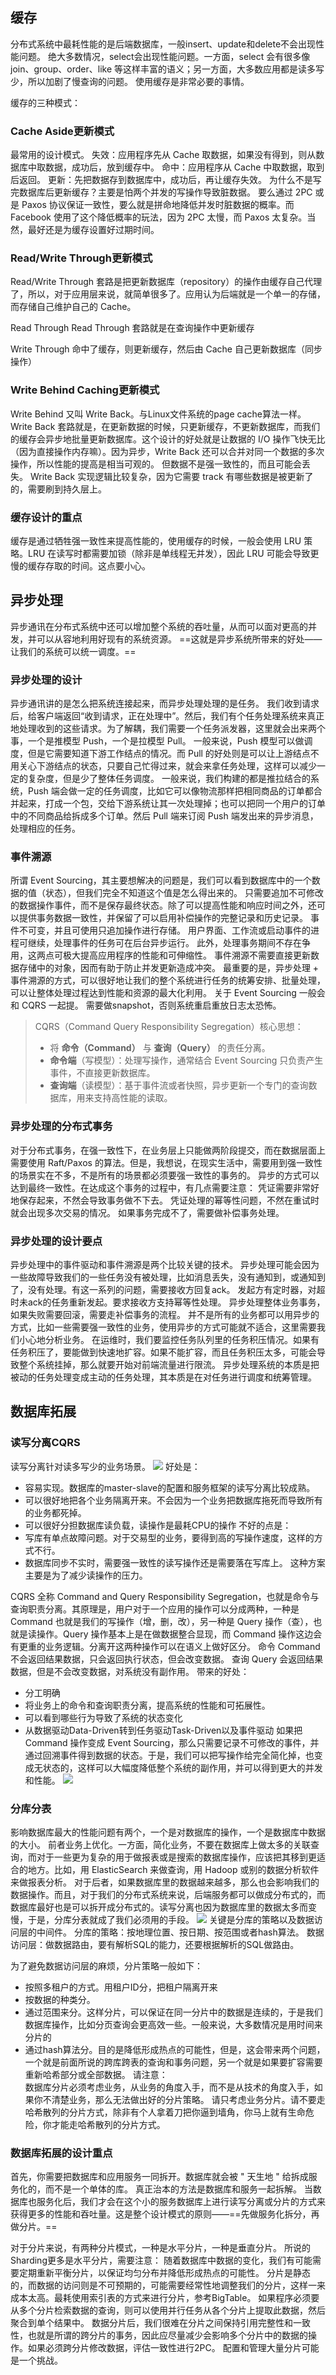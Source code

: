 ## 缓存
分布式系统中最耗性能的是后端数据库，一般insert、update和delete不会出现性能问题。
绝大多数情况，select会出现性能问题。一方面，select 会有很多像 join、group、order、like 等这样丰富的语义；另一方面，大多数应用都是读多写少，所以加剧了慢查询的问题。
使用缓存是非常必要的事情。

缓存的三种模式：

### Cache Aside更新模式
最常用的设计模式。
	失效：应用程序先从 Cache 取数据，如果没有得到，则从数据库中取数据，成功后，放到缓存中。
	命中：应用程序从 Cache 中取数据，取到后返回。
	更新：先把数据存到数据库中，成功后，再让缓存失效。
为什么不是写完数据库后更新缓存？主要是怕两个并发的写操作导致脏数据。
要么通过 2PC 或是 Paxos 协议保证一致性，要么就是拼命地降低并发时脏数据的概率。而 Facebook 使用了这个降低概率的玩法，因为 2PC 太慢，而 Paxos 太复杂。当然，最好还是为缓存设置好过期时间。

### Read/Write Through更新模式
Read/Write Through 套路是把更新数据库（repository）的操作由缓存自己代理了，所以，对于应用层来说，就简单很多了。应用认为后端就是一个单一的存储，而存储自己维护自己的 Cache。

Read Through
Read Through 套路就是在查询操作中更新缓存

Write Through
命中了缓存，则更新缓存，然后由 Cache 自己更新数据库（同步操作）

### Write Behind Caching更新模式
Write Behind 又叫 Write Back。与Linux文件系统的page cache算法一样。
Write Back 套路就是，在更新数据的时候，只更新缓存，不更新数据库，而我们的缓存会异步地批量更新数据库。这个设计的好处就是让数据的 I/O 操作飞快无比（因为直接操作内存嘛）。因为异步，Write Back 还可以合并对同一个数据的多次操作，所以性能的提高是相当可观的。
但数据不是强一致性的，而且可能会丢失。
Write Back 实现逻辑比较复杂，因为它需要 track 有哪些数据是被更新了的，需要刷到持久层上。

### 缓存设计的重点
缓存是通过牺牲强一致性来提高性能的，使用缓存的时候，一般会使用 LRU 策略。LRU 在读写时都需要加锁（除非是单线程无并发），因此 LRU 可能会导致更慢的缓存存取的时间。这点要小心。

## 异步处理
异步通讯在分布式系统中还可以增加整个系统的吞吐量，从而可以面对更高的并发，并可以从容地利用好现有的系统资源。
==这就是异步系统所带来的好处——让我们的系统可以统一调度。==

### 异步处理的设计
异步通讯讲的是怎么把系统连接起来，而异步处理处理的是任务。
我们收到请求后，给客户端返回“收到请求，正在处理中”。然后，我们有个任务处理系统来真正地处理收到的这些请求。为了解耦，我们需要一个任务派发器，这里就会出来两个事，一个是推模型 Push，一个是拉模型 Pull。
一般来说，Push 模型可以做调度，但是它需要知道下游工作结点的情况。而 Pull 的好处则是可以让上游结点不用关心下游结点的状态，只要自己忙得过来，就会来拿任务处理，这样可以减少一定的复杂度，但是少了整体任务调度。
一般来说，我们构建的都是推拉结合的系统，Push 端会做一定的任务调度，比如它可以像物流那样把相同商品的订单都合并起来，打成一个包，交给下游系统让其一次处理掉；也可以把同一个用户的订单中的不同商品给拆成多个订单。然后 Pull 端来订阅 Push 端发出来的异步消息，处理相应的任务。

### 事件溯源
所谓 Event Sourcing，其主要想解决的问题是，我们可以看到数据库中的一个数据的值（状态），但我们完全不知道这个值是怎么得出来的。
只需要追加不可修改的数据操作事件，而不是保存最终状态。除了可以提高性能和响应时间之外，还可以提供事务数据一致性，并保留了可以启用补偿操作的完整记录和历史记录。
事件不可变，并且可使用只追加操作进行存储。 用户界面、工作流或启动事件的进程可继续，处理事件的任务可在后台异步运行。 此外，处理事务期间不存在争用，这两点可极大提高应用程序的性能和可伸缩性。
事件溯源不需要直接更新数据存储中的对象，因而有助于防止并发更新造成冲突。
最重要的是，异步处理 + 事件溯源的方式，可以很好地让我们的整个系统进行任务的统筹安排、批量处理，可以让整体处理过程达到性能和资源的最大化利用。
关于 Event Sourcing 一般会和 CQRS 一起提。
需要做snapshot，否则系统重启重放日志太恐怖。

> CQRS（Command Query Responsibility Segregation）核心思想：
> - 将 **命令（Command）** 与 **查询（Query）** 的责任分离。
> - **命令端**（写模型）：处理写操作，通常结合 Event Sourcing 只负责产生事件，不直接更新数据库。
> - **查询端**（读模型）：基于事件流或者快照，异步更新一个专门的查询数据库，用来支持高性能的读取。

### 异步处理的分布式事务
对于分布式事务，在强一致性下，在业务层上只能做两阶段提交，而在数据层面上需要使用 Raft/Paxos 的算法。但是，我想说，在现实生活中，需要用到强一致性的场景实在不多，不是所有的场景都必须要强一致性的事务的。
异步的方式可以达到最终一致性。在达成这个事务的过程中，有几点需要注意：
	凭证需要非常好地保存起来，不然会导致事务做不下去。
	凭证处理的幂等性问题，不然在重试时就会出现多次交易的情况。
	如果事务完成不了，需要做补偿事务处理。

### 异步处理的设计要点
异步处理中的事件驱动和事件溯源是两个比较关键的技术。
异步处理可能会因为一些故障导致我们的一些任务没有被处理，比如消息丢失，没有通知到，或通知到了，没有处理。有这一系列的问题，需要接收方回复ack。
发起方有定时器，对超时未ack的任务重新发起。要求接收方支持幂等性处理。
异步处理整体业务事务，如果失败需要回滚，需要走补偿事务的流程。
并不是所有的业务都可以用异步的方式，比如一些需要强一致性的业务，使用异步的方式可能就不适合，这里需要我们小心地分析业务。
在运维时，我们要监控任务队列里的任务积压情况。如果有任务积压了，要能做到快速地扩容。如果不能扩容，而且任务积压太多，可能会导致整个系统挂掉，那么就要开始对前端流量进行限流。
异步处理系统的本质是把被动的任务处理变成主动的任务处理，其本质是在对任务进行调度和统筹管理。

## 数据库拓展
### 读写分离CQRS
读写分离针对读多写少的业务场景。
![](%E5%B7%A6%E8%80%B3%E5%90%AC%E9%A3%8E/attachments/5fdfe22023bfc609a3e13596f7cd4cda_MD5.jpeg)
好处是：
- 容易实现。数据库的master-slave的配置和服务框架的读写分离比较成熟。
- 可以很好地把各个业务隔离开来。不会因为一个业务把数据库拖死而导致所有的业务都死掉。
- 可以很好分担数据库读负载，读操作是最耗CPU的操作
不好的点是：
- 写库有单点故障问题。对于交易型的业务，要得到高的写操作速度，这样的方式不行。
- 数据库同步不实时，需要强一致性的读写操作还是需要落在写库上。
这种方案主要是为了减少读操作的压力。

CQRS 全称 Command and Query Responsibility Segregation，也就是命令与查询职责分离。其原理是，用户对于一个应用的操作可以分成两种，一种是 Command 也就是我们的写操作（增，删，改），另一种是 Query 操作（查），也就是读操作。Query 操作基本上是在做数据整合显现，而 Command 操作这边会有更重的业务逻辑。分离开这两种操作可以在语义上做好区分。
	命令 Command 不会返回结果数据，只会返回执行状态，但会改变数据。
	查询 Query 会返回结果数据，但是不会改变数据，对系统没有副作用。
带来的好处：
- 分工明确
- 将业务上的命令和查询职责分离，提高系统的性能和可拓展性。
- 可以看到哪些行为导致了系统的状态变化
- 从数据驱动Data-Driven转到任务驱动Task-Driven以及事件驱动
如果把 Command 操作变成 Event Sourcing，那么只需要记录不可修改的事件，并通过回溯事件得到数据的状态。于是，我们可以把写操作给完全简化掉，也变成无状态的，这样可以大幅度降低整个系统的副作用，并可以得到更大的并发和性能。
![](%E5%B7%A6%E8%80%B3%E5%90%AC%E9%A3%8E/attachments/10692d453f02ee35a6f2fa238a1ae027_MD5.jpeg)

### 分库分表
影响数据库最大的性能问题有两个，一个是对数据库的操作，一个是数据库中数据的大小。
前者业务上优化。一方面，简化业务，不要在数据库上做太多的关联查询，而对于一些更为复杂的用于做报表或是搜索的数据库操作，应该把其移到更适合的地方。比如，用 ElasticSearch 来做查询，用 Hadoop 或别的数据分析软件来做报表分析。
对于后者，如果数据库里的数据越来越多，那么也会影响我们的数据操作。而且，对于我们的分布式系统来说，后端服务都可以做成分布式的，而数据库最好也是可以拆开成分布式的。读写分离也因为数据库里的数据太多而变慢，于是，分库分表就成了我们必须用的手段。
![](%E5%B7%A6%E8%80%B3%E5%90%AC%E9%A3%8E/attachments/0aee9d08673be747643d6ced58861a92_MD5.jpeg)
关键是分库的策略以及数据访问层的中间件。
分库的策略：按地理位置、按日期、按范围或者hash算法。
数据访问层：做数据路由，要有解析SQL的能力，还要根据解析的SQL做路由。

为了避免数据访问层的麻烦，分片策略一般如下：
- 按照多租户的方式。用租户ID分，把租户隔离开来
- 按数据的种类分。
- 通过范围来分。这样分片，可以保证在同一分片中的数据是连续的，于是我们数据库操作，比如分页查询会更高效一些。一般来说，大多数情况是用时间来分片的
- 通过hash算法分。目的是降低形成热点的可能性，但是，这会带来两个问题，一个就是前面所说的跨库跨表的查询和事务问题，另一个就是如果要扩容需要重新哈希部分或全部数据。
请注意：  
	数据库分片必须考虑业务，从业务的角度入手，而不是从技术的角度入手，如果你不清楚业务，那么无法做出好的分片策略。
	请只考虑业务分片。请不要走哈希散列的分片方式，除非有个人拿着刀把你逼到墙角，你马上就有生命危险，你才能走哈希散列的分片方式。

### 数据库拓展的设计重点
首先，你需要把数据库和应用服务一同拆开。数据库就会被 " 天生地 " 给拆成服务化的，而不是一个单体的库。
真正治本的方法是数据库和服务一起拆解。
当数据库也服务化后，我们才会在这个小的服务数据库上进行读写分离或分片的方式来获得更多的性能和吞吐量。这是整个设计模式的原则——==先做服务化拆分，再做分片。==

对于分片来说，有两种分片模式，一种是水平分片，一种是垂直分片。
所说的Sharding更多是水平分片，需要注意：
	随着数据库中数据的变化，我们有可能需要定期重新平衡分片，以保证均匀分布并降低形成热点的可能性。
	分片是静态的，而数据的访问则是不可预期的，可能需要经常性地调整我们的分片，这样一来成本太高。最耗使用索引表的方式来进行分片，参考BigTable。
	如果程序必须要从多个分片检索数据的查询，则可以使用并行任务从各个分片上提取此数据，然后聚合到单个结果中。
	数据分片后，我们很难在分片之间保持引用完整性和一致性，也就是所谓的跨分片的事务，因此应尽量减少会影响多个分片中的数据的操作。如果必须跨分片修改数据，评估一致性进行2PC。
	配置和管理大量分片可能是一个挑战。
